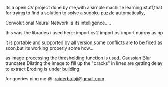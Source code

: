 Its a open CV project done by me,with a simple machine learning stuff,that for trying to find a solution to solve a sudoku puzzle automatically,

Convolutional Neural Network is its intelligence.....

this was the libraries i used here:
import cv2
import os
import numpy as np

it is portable and supported by all version,some conflicts are to be fixed as soon,but its working properly some how...

as image processing the thresholding function is used.
Gaussian Blur truncates
Dilating the image to fill up the "cracks" in lines are getting delay to extract
Eroding is under building



for queries ping me @ :raiderbalaji@gmail.com

